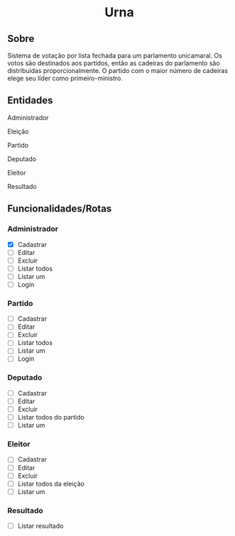 <h1 align='center'>Urna</h1>

## Sobre
Sistema de votação por lista fechada para um parlamento unicamaral. Os votos são destinados aos partidos, então as cadeiras do parlamento são distribuídas proporcionalmente. O partido com o maior número de cadeiras elege seu líder como primeiro-ministro.

## Entidades
Administrador

Eleição

Partido

Deputado

Eleitor

Resultado

## Funcionalidades/Rotas

### Administrador 

- [x] Cadastrar
- [ ] Editar
- [ ] Excluir
- [ ] Listar todos
- [ ] Listar um
- [ ] Login

### Partido

- [ ] Cadastrar
- [ ] Editar
- [ ] Excluir
- [ ] Listar todos
- [ ] Listar um
- [ ] Login

### Deputado

- [ ] Cadastrar
- [ ] Editar
- [ ] Excluir
- [ ] Listar todos do partido
- [ ] Listar um

### Eleitor

- [ ] Cadastrar
- [ ] Editar
- [ ] Excluir
- [ ] Listar todos da eleição
- [ ] Listar um

### Resultado

- [ ] Listar resultado
